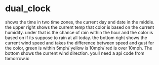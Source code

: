 # dual_clock
shows the time in two time zones, the current day and date in the middle. the upper right shows the current temp that color is based on the current humidity. under that is the chance of rain within the hour and the color is based on if its suppose to rain at all today. the bottom right shows the current wind speed and takes the difference between speed and gust for the color, green is within 5mph/ yellow is 10mph/ red is over 10mph. The bottom shows the current wind direction. youll need a api code from tomorrow.io
